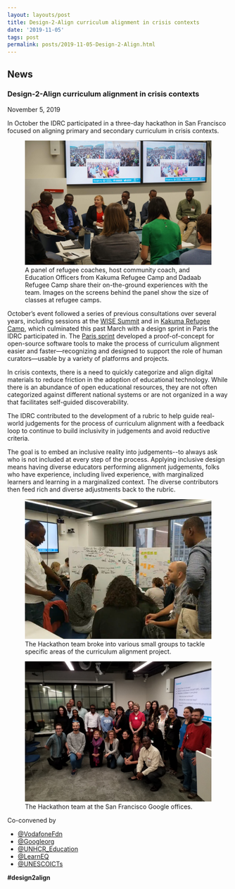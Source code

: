 ```yaml
---
layout: layouts/post
title: Design-2-Align curriculum alignment in crisis contexts
date: '2019-11-05'
tags: post
permalink: posts/2019-11-05-Design-2-Align.html
---
```

<article class="floe-content floe-news-item">
                <h2> News </h2>
                <!-- BEGIN markup for news item -->
                <h3>Design-2-Align curriculum alignment in crisis contexts</h3>
                <time class="floe-date" datetime="2019-11-05">November 5, 2019</time>
                <p>
                    In October the IDRC participated in a three-day hackathon in San Francisco focused on aligning
                    primary and secondary curriculum in crisis contexts.
                </p>
                <figure>
                    <img src="images/Design-2-Align_panel.png"
                         alt="Two large TV screens on a wall behind a panel of five guests and one moderator in a small meeting room. TV screens show three images of large crowded refugee camp classrooms both indoors and outdoors.">
                    <figcaption>
                        A panel of refugee coaches, host community coach, and Education Officers from Kakuma Refugee
                        Camp and Dadaab Refugee Camp share their on-the-ground experiences with the team. Images on the
                        screens behind the panel show the size of classes at refugee camps.
                    </figcaption>
                </figure>
                <p>
                    October’s event followed a series of previous consultations over several years, including sessions
                    at the <a href="https://www.wise-qatar.org">WISE Summit</a> and in
                    <a href="https://www.unhcr.org/ke/kakuma-refugee-camp">Kakuma Refugee Camp</a>, which culminated
                    this past March with a design sprint in Paris the IDRC participated in. The
                    <a href="https://blog.learningequality.org/report-release-design-sprint-on-curriculum-alignment-in-crisis-contexts-57eb717b9e7e">Paris sprint</a>
                    developed a proof-of-concept for open-source software tools to make the process of curriculum
                    alignment easier and faster—recognizing and designed to support the role of human curators—usable by
                    a variety of platforms and projects.
                </p>
                <p>
                    In crisis contexts, there is a need to quickly categorize and align digital materials to reduce
                    friction in the adoption of educational technology. While there is an abundance of open educational
                    resources, they are not often categorized against different national systems or are not organized in
                    a way that facilitates self-guided discoverability.
                </p>
                <p>
                    The IDRC contributed to the development of a rubric to help guide real-world judgements for the
                    process of curriculum alignment with a feedback loop to continue to build inclusivity in judgements
                    and avoid reductive criteria.
                </p>
                <p>
                    The goal is to embed an inclusive reality into judgements--to always ask who is not included at
                    every step of the process. Applying inclusive design means having diverse educators performing
                    alignment judgements, folks who have experience, including lived experience, with marginalized
                    learners and learning in a marginalized context. The diverse contributors then feed rich and diverse
                    adjustments back to the rubric.
                </p>
                <figure>
                    <img src="images/Design-2-Align_activity.png"
                         alt="Several people sitting on chairs, on the floor and standing while interacting with two whiteboards filled with writing and coloured sticky notes.">
                    <figcaption>
                        The Hackathon team broke into various small groups to tackle specific areas of the curriculum
                        alignment project.
                    </figcaption>
                </figure>
                <figure>
                    <img src="images/Design-2-Align_team.png"
                         alt="Group portrait of some of the participants in the hackathon. There are approximately 25 people standing and kneeling in casual poses.">
                    <figcaption>
                        The Hackathon team at the San Francisco Google offices.
                    </figcaption>
                </figure>
                <span>Co-convened by</span>
                <ul class="floe-news-inlineList">
                    <li>
                        <a href="https://twitter.com/vodafonefdn">@VodafoneFdn</a>
                    </li>
                    <li>
                        <a href="https://twitter.com/Googleorg">@Googleorg</a>
                    </li>
                    <li>
                        <a href="https://twitter.com/UNHCR_Education">@UNHCR_Education</a>
                    </li>
                    <li>
                        <a href="https://twitter.com/LearnEQ">@LearnEQ</a>
                    </li>
                    <li>
                        <a href="https://twitter.com/UNESCOICTs">@UNESCOICTs</a>
                    </li>
                </ul>
                <p>
                    <strong>#design2align</strong>
                </p>
            </article>
         <!-- END markup for news item -->
